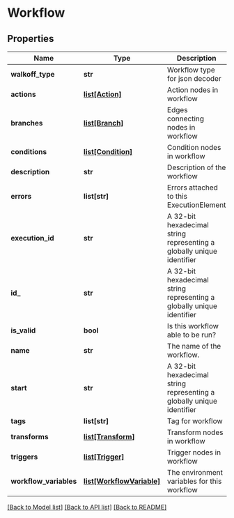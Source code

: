 # Workflow

## Properties
Name | Type | Description | Notes
------------ | ------------- | ------------- | -------------
**walkoff_type** | **str** | Workflow type for json decoder | [optional] 
**actions** | [**list[Action]**](Action.md) | Action nodes in workflow | [optional] 
**branches** | [**list[Branch]**](Branch.md) | Edges connecting nodes in workflow | [optional] 
**conditions** | [**list[Condition]**](Condition.md) | Condition nodes in workflow | [optional] 
**description** | **str** | Description of the workflow | [optional] 
**errors** | **list[str]** | Errors attached to this ExecutionElement | [optional] 
**execution_id** | **str** | A 32-bit hexadecimal string representing a globally unique identifier | [optional] 
**id_** | **str** | A 32-bit hexadecimal string representing a globally unique identifier | [optional] 
**is_valid** | **bool** | Is this workflow able to be run? | [optional] 
**name** | **str** | The name of the workflow. | 
**start** | **str** | A 32-bit hexadecimal string representing a globally unique identifier | [optional] 
**tags** | **list[str]** | Tag for workflow | [optional] 
**transforms** | [**list[Transform]**](Transform.md) | Transform nodes in workflow | [optional] 
**triggers** | [**list[Trigger]**](Trigger.md) | Trigger nodes in workflow | [optional] 
**workflow_variables** | [**list[WorkflowVariable]**](WorkflowVariable.md) | The environment variables for this workflow | [optional] 

[[Back to Model list]](../README.md#documentation-for-models) [[Back to API list]](../README.md#documentation-for-api-endpoints) [[Back to README]](../README.md)


